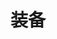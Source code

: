 ---
title: 装备
description: 个人使用的装备
slug: equipment
layout: equipment
menu:
    main: 
        weight: -80
        params:
            icon: laptop
comments: false
equipment:
    - title: 汉王Clear7
      image: clear7.png
      note: 我的第一本电纸书阅读器
      link: 
---